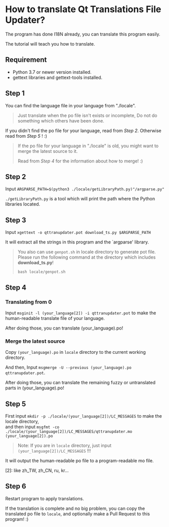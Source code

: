 # How to translate Qt Translations File Updater?
The program has done I18N already, you can translate this program easily.

The tutorial will teach you how to translate.

## Requirement
- Python 3.7 or newer version installed.
- gettext libraries and gettext-tools installed.

## Step 1
You can find the language file in your language from "./locale".

> Just translate when the po file isn't exists or incomplete,
  Do not do something which others have been done.

If you didn't find the po file for your language, read from *Step 2*.
Otherwise read from *Step 5* ! :)


> If the po file for your language in "./locale" is old, you might want to merge
  the latest source to it.
>
> Read from *Step 4* for the information about how to merge! :)

## Step 2
Input `ARGPARSE_PATH=$(python3 ./locale/getLibraryPath.py)"/argparse.py"`

`./getLibraryPath.py` is a tool which will print the path where the Python libraries
located.

## Step 3
Input `xgettext -o qttranupdater.pot download_ts.py $ARGPARSE_PATH`

It will extract all the strings in this program and the `argparse' library.

> You also can use `genpot.sh` in locale directory to generate pot file. Please run the following command at the directory which includes **download_ts.py**!
>
> `bash locale/genpot.sh`

## Step 4
### Translating from 0
Input `msginit -l (your_language[2]) -i qttranupdater.pot` to
make the human-readable translate file of your language.

After doing those, you can translate (your_language).po!

### Merge the latest source
Copy `(your_language).po` in `locale` directory to the current working directory.

And then, Input `msgmerge -U --previous (your_language).po qttranupdater.pot`.

After doing those, you can translate the remaining fuzzy or untranslated parts
in (your_language).po!

## Step 5
First input `mkdir -p ./locale/(your_language[2])/LC_MESSAGES` to make the locale directory,<br />
and then input `msgfmt -co ./locale/(your_language[2])/LC_MESSAGES/qttranupdater.mo (your_language[2]).po`

> Note: If you are in `locale` directory, just input `(your_language[2])/LC_MESSAGES` !!!

It will output the human-readable po file to a program-readable mo file.

[2]: like zh_TW, zh_CN, ru, kr...

## Step 6
Restart program to apply translations.

If the translation is complete and no big problem, you can copy the translated po
file to `locale`, and optionally make a Pull Request to this program! :)
